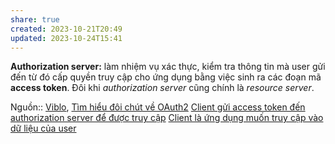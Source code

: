 ```yaml
---
share: true
created: 2023-10-21T20:49
updated: 2023-10-24T15:41
---
```

**Authorization server:** làm nhiệm vụ xác thực, kiểm tra thông tin mà user gửi đến từ đó cấp quyền truy cập cho ứng dụng bằng việc sinh ra các đoạn mã **access token**. Đôi khi _authorization server_ cũng chính là _resource server_.

Nguồn:: [Viblo](../../../%E2%9A%A1Hi%E1%BB%83u%20bi%E1%BA%BFt%20s%C3%A2u/%CE%9E%20Ngu%E1%BB%93n/Viblo.md#), [Tìm hiểu đôi chút về OAuth2](https://viblo.asia/p/tim-hieu-doi-chut-ve-oauth2-eW65GvMLlDO)
[Client gửi access token đến authorization server để được truy cập](./Client%20g%E1%BB%ADi%20access%20token%20%C4%91%E1%BA%BFn%20authorization%20server%20%C4%91%E1%BB%83%20%C4%91%C6%B0%E1%BB%A3c%20truy%20c%E1%BA%ADp.md#)
[Client là ứng dụng muốn truy cập vào dữ liệu của user](./Client%20l%C3%A0%20%E1%BB%A9ng%20d%E1%BB%A5ng%20mu%E1%BB%91n%20truy%20c%E1%BA%ADp%20v%C3%A0o%20d%E1%BB%AF%20li%E1%BB%87u%20c%E1%BB%A7a%20user.md#)